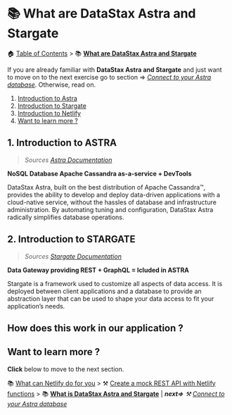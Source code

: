 # 📚 What are DataStax Astra and Stargate

🏠 [Table of Contents](./README.md#%EF%B8%8F-table-of-contents) > 📚 **[What are DataStax Astra and Stargate](#README_Astra_Stargate.md)**


If you are already familiar with **DataStax Astra and Stargate** and just want to move on to the next exercise go to section => *[Connect to your Astra database](./README_step02.md)*. Otherwise, read on.

1. [Introduction to Astra](#1-introduction-to-astra)
2. [Introduction to Stargate](#2-why-this-is-cool-)
3. [Introduction to Netlify](#3-introduction-to-netlify)
4. [Want to learn more ?](#4-want-to-learn-more-)


## 1. Introduction to ASTRA

> *Sources [Astra Documentation](https://docs.astra.datastax.com/docs)*

**NoSQL Database Apache Cassandra as-a-service + DevTools**

DataStax Astra, built on the best distribution of Apache Cassandra™, provides the ability to develop and deploy data-driven applications with a cloud-native service, without the hassles of database and infrastructure administration. By automating tuning and configuration, DataStax Astra radically simplifies database operations.


## 2. Introduction to STARGATE

> *Sources [Stargate Documentation](https://stargate.io/docs/stargate/0.1/concepts/concepts.html)*

**Data Gateway providing REST + GraphQL = Icluded in ASTRA**

Stargate is a framework used to customize all aspects of data access. It is deployed between client applications and a database to provide an abstraction layer that can be used to shape your data access to fit your application’s needs.



## How does this work in our application ?

## Want to learn more ?

**Click** below to move to the next section.

📚 [What can Netlify do for you](./README_Netlify.md) > ⚒️ [Create a mock REST API with Netlify functions](./README_step01.md) > 📚 **[What is DataStax Astra and Stargate](#)** |  ***next=>** ⚒️ [Connect to your Astra database](./README_step02.md)*